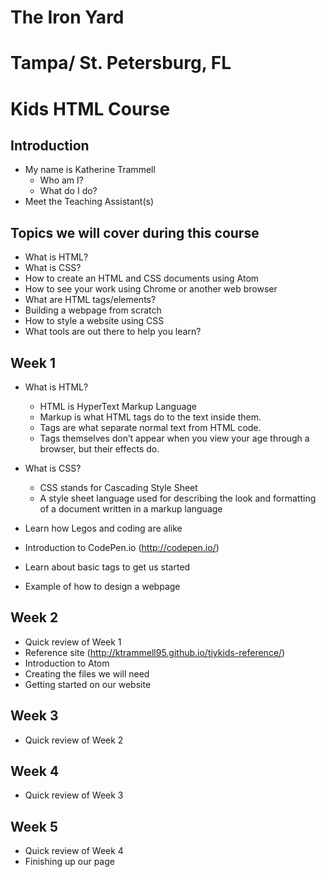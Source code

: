 # The Iron Yard
# Tampa/ St. Petersburg, FL
# Kids HTML Course

## Introduction
  - My name is Katherine Trammell
    - Who am I?
    - What do I do?
  - Meet the Teaching Assistant(s)

## Topics we will cover during this course
  - What is HTML?
  - What is CSS?
  - How to create an HTML and CSS documents using Atom
  - How to see your work using Chrome or another web browser
  - What are HTML tags/elements?
  - Building a webpage from scratch
  - How to style a website using CSS
  - What tools are out there to help you learn?

## Week 1
  - What is HTML?
    - HTML is HyperText Markup Language
    - Markup is what HTML tags do to the text inside them.
    - Tags are what separate normal text from HTML code.
    - Tags themselves don’t appear when you view your age through a browser, but their effects do.

  - What is CSS?
      - CSS stands for Cascading Style Sheet
      - A style sheet language used for describing the look and formatting of a document written in a markup language

  - Learn how Legos and coding are alike
  - Introduction to CodePen.io (http://codepen.io/)
  - Learn about basic tags to get us started
  - Example of how to design a webpage

## Week 2

  - Quick review of Week 1
  - Reference site (http://ktrammell95.github.io/tiykids-reference/)
  - Introduction to Atom
  - Creating the files we will need
  - Getting started on our website

## Week 3

  - Quick review of Week 2

## Week 4

  - Quick review of Week 3

## Week 5

  - Quick review of Week 4
  - Finishing up our page
